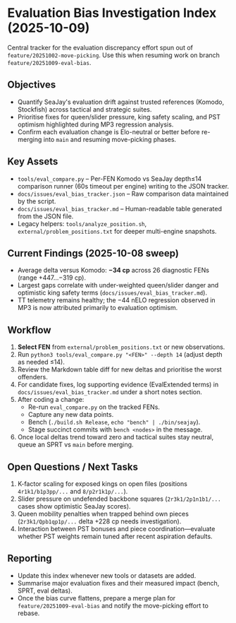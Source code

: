 # Evaluation Bias Investigation Index (2025-10-09)

Central tracker for the evaluation discrepancy effort spun out of `feature/20251002-move-picking`.
Use this when resuming work on branch `feature/20251009-eval-bias`.

## Objectives
- Quantify SeaJay's evaluation drift against trusted references (Komodo, Stockfish) across tactical and strategic suites.
- Prioritise fixes for queen/slider pressure, king safety scaling, and PST optimism highlighted during MP3 regression analysis.
- Confirm each evaluation change is Elo-neutral or better before re-merging into `main` and resuming move-picking phases.

## Key Assets
- `tools/eval_compare.py` – Per-FEN Komodo vs SeaJay depth≤14 comparison runner (60s timeout per engine) writing to the JSON tracker.
- `docs/issues/eval_bias_tracker.json` – Raw comparison data maintained by the script.
- `docs/issues/eval_bias_tracker.md` – Human-readable table generated from the JSON file.
- Legacy helpers: `tools/analyze_position.sh`, `external/problem_positions.txt` for deeper multi-engine snapshots.

## Current Findings (2025-10-08 sweep)
- Average delta versus Komodo: **−34 cp** across 26 diagnostic FENs (range +447…−319 cp).
- Largest gaps correlate with under-weighted queen/slider danger and optimistic king safety terms (`docs/issues/eval_bias_tracker.md`).
- TT telemetry remains healthy; the −44 nELO regression observed in MP3 is now attributed primarily to evaluation optimism.

## Workflow
1. **Select FEN** from `external/problem_positions.txt` or new observations.
2. Run `python3 tools/eval_compare.py "<FEN>" --depth 14` (adjust depth as needed ≤14).
3. Review the Markdown table diff for new deltas and prioritise the worst offenders.
4. For candidate fixes, log supporting evidence (EvalExtended terms) in `docs/issues/eval_bias_tracker.md` under a short notes section.
5. After coding a change:
   - Re-run `eval_compare.py` on the tracked FENs.
   - Capture any new data points.
   - Bench (`./build.sh Release`, `echo "bench" | ./bin/seajay`).
   - Stage succinct commits with `bench <nodes>` in the message.
6. Once local deltas trend toward zero and tactical suites stay neutral, queue an SPRT vs `main` before merging.

## Open Questions / Next Tasks
1. K-factor scaling for exposed kings on open files (positions `4r1k1/b1p3pp/...` and `8/p2r1k1p/...`).
2. Slider pressure on undefended backbone squares (`2r3k1/2p1n1b1/...` cases show optimistic SeaJay scores).
3. Queen mobility penalties when trapped behind own pieces (`2r3k1/Qpb1qp1p/...` delta +228 cp needs investigation).
4. Interaction between PST bonuses and piece coordination—evaluate whether PST weights remain tuned after recent aspiration defaults.

## Reporting
- Update this index whenever new tools or datasets are added.
- Summarise major evaluation fixes and their measured impact (bench, SPRT, eval deltas).
- Once the bias curve flattens, prepare a merge plan for `feature/20251009-eval-bias` and notify the move-picking effort to rebase.
